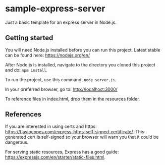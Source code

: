 # sample-express-server

Just a basic template for an express server in Node.js.

## Getting started

You will need Node.js installed before you can run this project. Latest stable can be found here: <https://nodejs.org/en/>

After Node.js is installed, navigate to the directory you cloned this project and do: `npm install`.

To run the project, use this command: `node server.js`.

In your preferred browser, go to: <http://localhost:3000/>

To reference files in index.html, drop them in the resources folder.

## References

If you are interested in using certs and https: <https://flaviocopes.com/express-https-self-signed-certificate/>.
This generated cert is self-signed so your browser will warn you that it could be dangerous.

For serving static resources, Express has a good guide: <https://expressjs.com/en/starter/static-files.html>.

